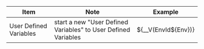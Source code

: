 |Item|Note|Example|
| ----------- | ----------- | ----------- |
|User Defined Variables|start a new "User Defined Variables" to User Defined Variables|${__V(EnvId${Env})}|
